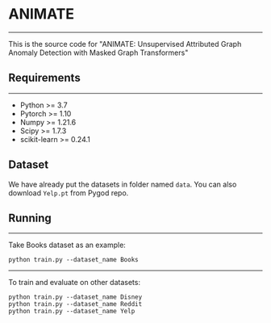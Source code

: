 # ANIMATE

___
This is  the source code for "ANIMATE: Unsupervised Attributed Graph Anomaly Detection with Masked Graph Transformers"


## Requirements
___
- Python >= 3.7
- Pytorch >= 1.10
- Numpy >= 1.21.6
- Scipy >= 1.7.3
- scikit-learn >= 0.24.1





## Dataset

We have already put the datasets in folder named `data`. You can also download `Yelp.pt` from Pygod repo. 




## Running
___
Take Books dataset as an example:

    python train.py --dataset_name Books
    
___
To train and evaluate on other datasets:

    python train.py --dataset_name Disney
    python train.py --dataset_name Reddit
    python train.py --dataset_name Yelp
